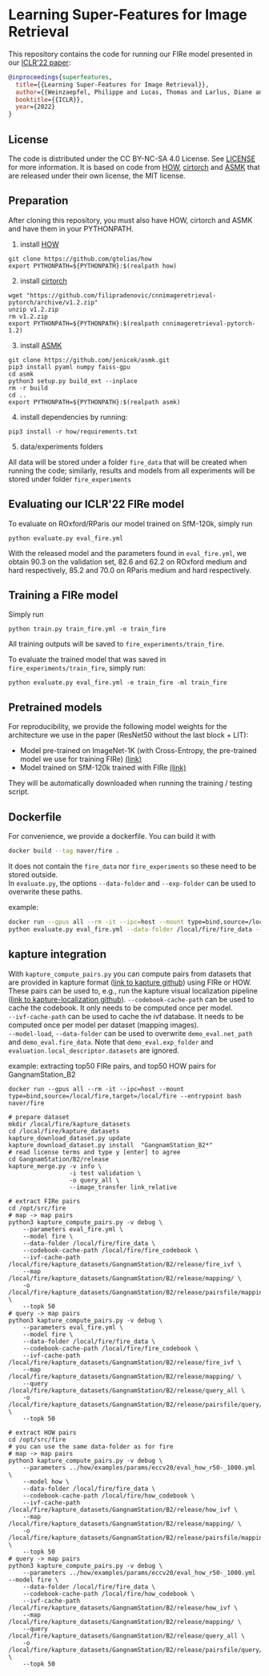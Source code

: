 # Learning Super-Features for Image Retrieval


This repository contains the code for running our FIRe model presented in our [ICLR'22 paper](https://openreview.net/pdf?id=wogsFPHwftY):

```bibtex
@inproceedings{superfeatures,
  title={{Learning Super-Features for Image Retrieval}},
  author={{Weinzaepfel, Philippe and Lucas, Thomas and Larlus, Diane and Kalantidis, Yannis}},
  booktitle={{ICLR}},
  year={2022}
}
```

## License

The code is distributed under the CC BY-NC-SA 4.0 License. See [LICENSE](LICENSE) for more information.
It is based on code from [HOW](https://github.com/gtolias/how), [cirtorch](https://github.com/filipradenovic/cnnimageretrieval-pytorch/) and [ASMK](https://github.com/jenicek/asmk) that are released under their own license, the MIT license.

## Preparation

After cloning this repository, you must also have HOW, cirtorch and ASMK and have them in your PYTHONPATH.

1. install [HOW](https://github.com/gtolias/how)
```
git clone https://github.com/gtolias/how
export PYTHONPATH=${PYTHONPATH}:$(realpath how)
```

2. install [cirtorch](https://github.com/filipradenovic/cnnimageretrieval-pytorch/)
```
wget "https://github.com/filipradenovic/cnnimageretrieval-pytorch/archive/v1.2.zip"
unzip v1.2.zip
rm v1.2.zip
export PYTHONPATH=${PYTHONPATH}:$(realpath cnnimageretrieval-pytorch-1.2)
```

3. install [ASMK](https://github.com/jenicek/asmk)
```
git clone https://github.com/jenicek/asmk.git
pip3 install pyaml numpy faiss-gpu
cd asmk
python3 setup.py build_ext --inplace
rm -r build
cd ..
export PYTHONPATH=${PYTHONPATH}:$(realpath asmk)
```

4. install dependencies by running:
```
pip3 install -r how/requirements.txt
```

5. data/experiments folders

All data will be stored under a folder ``fire_data`` that will be created when running the code; similarly, results and models from all experiments will be stored under folder ``fire_experiments``

## Evaluating our ICLR'22 FIRe model

To evaluate on ROxford/RParis our model trained on SfM-120k, simply run
```
python evaluate.py eval_fire.yml
```

With the released model and the parameters found in ``eval_fire.yml``, we obtain 90.3 on the validation set, 82.6 and 62.2 on ROxford medium and hard respectively, 85.2 and 70.0 on RParis medium and hard respectively.


## Training a FIRe model 

Simply run
```
python train.py train_fire.yml -e train_fire
```
All training outputs will be saved to ``fire_experiments/train_fire``.

To evaluate the trained model that was saved in ``fire_experiments/train_fire``, simply run:
```
python evaluate.py eval_fire.yml -e train_fire -ml train_fire
```

## Pretrained models

For reproducibility, we provide the following model weights for the architecture we use in the paper (ResNet50 without the last block + LIT):
* Model pre-trained on ImageNet-1K (with Cross-Entropy, the pre-trained model we use for training FIRe) [(link)](http://download.europe.naverlabs.com/ComputerVision/FIRe/pretraining/fire_imagenet.pth)
* Model trained on SfM-120k trained with FIRe [(link)](http://download.europe.naverlabs.com/ComputerVision/FIRe/official/fire.pth)

They will be automatically downloaded when running the training / testing script.

## Dockerfile

For convenience, we provide a dockerfile. You can build it with
```bash
docker build --tag naver/fire .
```
It does not contain the ``fire_data`` nor ``fire_experiments`` so these need to be stored outside.  
In ``evaluate.py``, the options ``--data-folder`` and ``--exp-folder`` can be used to overwrite these paths.

example:
```bash
docker run --gpus all --rm -it --ipc=host --mount type=bind,source=/local/fire,target=/local/fire --entrypoint bash naver/fire
python evaluate.py eval_fire.yml --data-folder /local/fire/fire_data --exp-folder /local/fire/fire_experiments
```

## kapture integration

With ``kapture_compute_pairs.py`` you can compute pairs from datasets that are provided in kapture format ([link to kapture github](https://github.com/naver/kapture)) using FIRe or HOW. These pairs can be used to, e.g., run the kapture visual localization pipeline ([link to kapture-localization github](https://github.com/naver/kapture-localization)).
``--codebook-cache-path`` can be used to cache the codebook. It only needs to be computed once per model.  
``--ivf-cache-path`` can be used to cache the ivf database. It needs to be computed once per model per dataset (mapping images).  
``--model-load``, ``--data-folder`` can be used to overwrite ``demo_eval.net_path`` and ``demo_eval.fire_data``. Note that ``demo_eval.exp_folder`` and ``evaluation.local_descriptor.datasets`` are ignored.

example: extracting top50 FIRe pairs, and top50 HOW pairs for GangnamStation_B2
```
docker run --gpus all --rm -it --ipc=host --mount type=bind,source=/local/fire,target=/local/fire --entrypoint bash naver/fire

# prepare dataset
mkdir /local/fire/kapture_datasets
cd /local/fire/kapture_datasets
kapture_download_dataset.py update
kapture_download_dataset.py install  "GangnamStation_B2*"
# read license terms and type y [enter] to agree
cd GangnamStation/B2/release
kapture_merge.py -v info \
                 -i test validation \
                 -o query_all \
                 --image_transfer link_relative

# extract FIRe pairs
cd /opt/src/fire
# map -> map pairs
python3 kapture_compute_pairs.py -v debug \
    --parameters eval_fire.yml \
    --model fire \
    --data-folder /local/fire/fire_data \
    --codebook-cache-path /local/fire/fire_codebook \
    --ivf-cache-path /local/fire/kapture_datasets/GangnamStation/B2/release/fire_ivf \
    --map /local/fire/kapture_datasets/GangnamStation/B2/release/mapping/ \
    -o /local/fire/kapture_datasets/GangnamStation/B2/release/pairsfile/mapping/fire_top50.txt \
    --topk 50
# query -> map pairs
python3 kapture_compute_pairs.py -v debug \
    --parameters eval_fire.yml \
    --model fire \
    --data-folder /local/fire/fire_data \
    --codebook-cache-path /local/fire/fire_codebook \
    --ivf-cache-path /local/fire/kapture_datasets/GangnamStation/B2/release/fire_ivf \
    --map /local/fire/kapture_datasets/GangnamStation/B2/release/mapping/ \
    --query /local/fire/kapture_datasets/GangnamStation/B2/release/query_all \
    -o /local/fire/kapture_datasets/GangnamStation/B2/release/pairsfile/query/fire_top50.txt \
    --topk 50

# extract HOW pairs
cd /opt/src/fire
# you can use the same data-folder as for fire
# map -> map pairs
python3 kapture_compute_pairs.py -v debug \
    --parameters ../how/examples/params/eccv20/eval_how_r50-_1000.yml \
    --model how \
    --data-folder /local/fire/fire_data \
    --codebook-cache-path /local/fire/how_codebook \
    --ivf-cache-path /local/fire/kapture_datasets/GangnamStation/B2/release/how_ivf \
    --map /local/fire/kapture_datasets/GangnamStation/B2/release/mapping/ \
    -o /local/fire/kapture_datasets/GangnamStation/B2/release/pairsfile/mapping/how_top50.txt \
    --topk 50
# query -> map pairs
python3 kapture_compute_pairs.py -v debug \
    --parameters ../how/examples/params/eccv20/eval_how_r50-_1000.yml --model fire \
    --data-folder /local/fire/fire_data \
    --codebook-cache-path /local/fire/how_codebook \
    --ivf-cache-path /local/fire/kapture_datasets/GangnamStation/B2/release/how_ivf \
    --map /local/fire/kapture_datasets/GangnamStation/B2/release/mapping/ \
    --query /local/fire/kapture_datasets/GangnamStation/B2/release/query_all \
    -o /local/fire/kapture_datasets/GangnamStation/B2/release/pairsfile/query/how_top50.txt \
    --topk 50
```